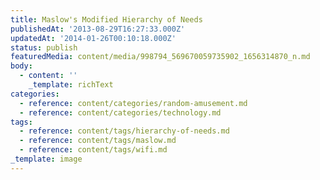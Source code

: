 ```yaml
---
title: Maslow's Modified Hierarchy of Needs
publishedAt: '2013-08-29T16:27:33.000Z'
updatedAt: '2014-01-26T00:10:18.000Z'
status: publish
featuredMedia: content/media/998794_569670059735902_1656314870_n.md
body:
  - content: ''
    _template: richText
categories:
  - reference: content/categories/random-amusement.md
  - reference: content/categories/technology.md
tags:
  - reference: content/tags/hierarchy-of-needs.md
  - reference: content/tags/maslow.md
  - reference: content/tags/wifi.md
_template: image
---
```



